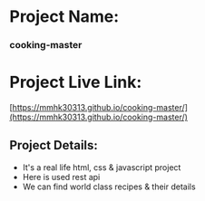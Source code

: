 # Project Name:

### cooking-master


# Project Live Link:

   [https://mmhk30313.github.io/cooking-master/](https://mmhk30313.github.io/cooking-master/)



## Project Details:

  * It's a real life html, css & javascript project
  * Here is used rest api
  * We can find world class recipes & their details
